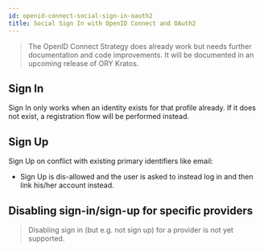 ```yaml
---
id: openid-connect-social-sign-in-oauth2
title: Social Sign In with OpenID Connect and OAuth2
---
```


> The OpenID Connect Strategy does already work but needs further documentation and code improvements. It
> will be documented in an upcoming release of ORY Kratos.

## Sign In

Sign In only works when an identity exists for that profile already.
If it does not exist, a registration flow will be performed instead.

## Sign Up

Sign Up on conflict with existing primary identifiers like email:

* Sign Up is dis-allowed and the user is asked to instead log in and then
    link his/her account instead.

## Disabling sign-in/sign-up for specific providers

> Disabling sign in (but e.g. not sign up) for a provider is not yet supported.
